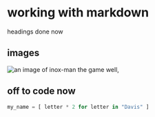 # working with markdown
headings done now
## images
![an image of inox-man the game](https://developerdavis.netlify.app/public/images/game.png)
well, 
## off to code now
``` python
my_name = [ letter * 2 for letter in "Davis" ]
```
